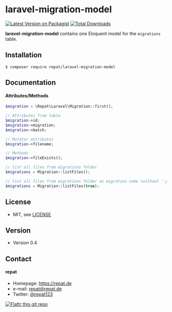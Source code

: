 # laravel-migration-model
[![Latest Version on Packagist](https://img.shields.io/packagist/v/repat/laravel-migration-model.svg?style=flat-square)](https://packagist.org/packages/repat/laravel-migration-model)
[![Total Downloads](https://img.shields.io/packagist/dt/repat/laravel-migration-model.svg?style=flat-square)](https://packagist.org/packages/repat/laravel-migration-model)

**laravel-migration-model** contains one Eloquent model for the `migrations` table.

## Installation
`$ composer require repat/laravel-migration-model`

## Documentation

#### Attributes/Methods

```php
$migration = \Repat\Laravel\Migration::first();

// Attributes from table
$migration->id;
$migration->migration;
$migration->batch;

// Mutator attributes
$migration->filename;

// Methods
$migration->fileExists();

// list all files from migrations folder
$migrations = Migration::listFiles();

// list all files from migrations folder as migration name (without '.php')
$migrations = Migration::listFiles(true);
```

## License
* MIT, see [LICENSE](https://github.com/repat/laravel-migration-model/blob/master/LICENSE)

## Version
* Version 0.4

## Contact
#### repat
* Homepage: https://repat.de
* e-mail: repat@repat.de
* Twitter: [@repat123](https://twitter.com/repat123 "repat123 on twitter")

[![Flattr this git repo](http://api.flattr.com/button/flattr-badge-large.png)](https://flattr.com/submit/auto?user_id=repat&url=https://github.com/repat/laravel-migration-model&title=laravel-migration-model&language=&tags=github&category=software)
